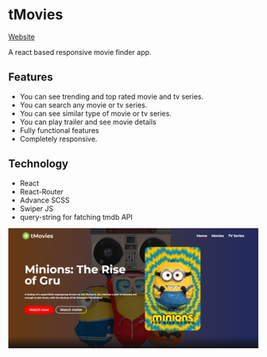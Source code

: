# tMovies

[Website]()

A react based responsive movie finder app.

## Features

- You can see trending and top rated movie and tv series.
- You can search any movie or tv series.
- You can see similar type of movie or tv series.
- You can play trailer and see movie details
- Fully functional features
- Completely responsive.

## Technology

- React
- React-Router
- Advance SCSS
- Swiper JS
- query-string for fatching tmdb API

![My Image](/src/assets/movie-app.PNG)

